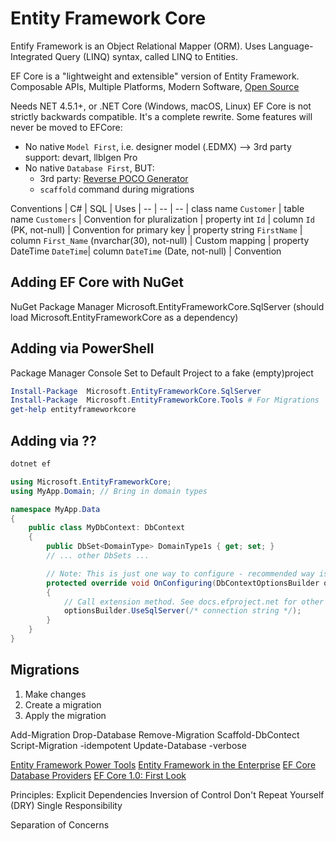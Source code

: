 # Entity Framework Core

Entify Framework is an Object Relational Mapper (ORM).
Uses Language-Integrated Query (LINQ) syntax, called LINQ to Entities.

EF Core is a "lightweight and extensible" version of Entity Framework.
Composable APIs, Multiple Platforms, Modern Software, [Open Source](https://github.com/aspnet/EntityFramework)

Needs NET 4.5.1+, or .NET Core (Windows, macOS, Linux)
EF Core is not strictly backwards compatible. It's a complete rewrite. Some features will never be moved to EFCore:
- No native `Model First`, i.e. designer model (.EDMX) --> 3rd party support: devart, llblgen Pro
- No native `Database First`, BUT: 
    - 3rd party: [Reverse POCO Generator](https://marketplace.visualstudio.com/items?itemName=SimonHughes.EntityFrameworkReversePOCOGenerator)
    - `scaffold` command during migrations


Conventions
| C#                          | SQL                                          | Uses
| --                          | --                                           | --
| class name `Customer`       | table name `Customers`                       | Convention for pluralization
| property int `Id`           | column `Id` (PK, not-null)                   | Convention for primary key
| property string `FirstName` | column `First_Name` (nvarchar(30), not-null) | Custom mapping
| property DateTime `DateTime`| column `DateTime` (Date, not-null)           | Convention


## Adding EF Core with NuGet

NuGet Package Manager
Microsoft.EntityFrameworkCore.SqlServer (should load Microsoft.EntityFrameworkCore as a dependency)

## Adding via PowerShell

Package Manager Console
Set to Default Project to a fake (empty)project
```PowerShell
Install-Package  Microsoft.EntityFrameworkCore.SqlServer
Install-Package  Microsoft.EntityFrameworkCore.Tools # For Migrations
get-help entityframeworkcore
```

## Adding via ??

```sh
dotnet ef
```

```C#
using Microsoft.EntityFrameworkCore;
using MyApp.Domain; // Bring in domain types

namespace MyApp.Data
{
    public class MyDbContext: DbContext
    {
        public DbSet<DomainType> DomainType1s { get; set; }
        // ... other DbSets ...

        // Note: This is just one way to configure - recommended way is
        protected override void OnConfiguring(DbContextOptionsBuilder optionsBuilder) 
        {
            // Call extension method. See docs.efproject.net for other providers.
            optionsBuilder.UseSqlServer(/* connection string */);            
        }
    }
}
```

## Migrations
1. Make changes
2. Create a migration
3. Apply the migration


Add-Migration
Drop-Database
Remove-Migration
Scaffold-DbContect
Script-Migration -idempotent
Update-Database -verbose


[Entity Framework Power Tools](https://marketplace.visualstudio.com/items?itemName=ErikEJ.EntityFramework6PowerToolsCommunityEdition)
[Entity Framework in the Enterprise](https://www.pluralsight.com/)
[EF Core Database Providers](https://docs.microsoft.com/en-us/ef/core/providers/)
[EF Core 1.0: First Look](https://www.pluralsight.com/)

Principles:
Explicit Dependencies  Inversion of Control
Don't Repeat Yourself (DRY)
Single Responsibility

Separation of Concerns







